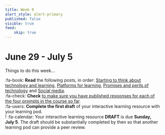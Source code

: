 ```yaml
---
title: Week 9
alert_style: alert-primary
published: false
visible: true
feed:
    skip: true
---
```


# June 29 - July 5
Things to do this week...

:fa-book: **Read** the following posts, in order: [Starting to think about technology and learning](https://edtechuvic.ca/edci335/starting-to-think-about-technology-and-learning/), [Platforms for learning](https://edtechuvic.ca/edci335/platforms-for-learning/), [Promises and perils of technology](https://edtechuvic.ca/edci335/promises-and-perils-of-technology/) and [Social media](https://edtechuvic.ca/edci335/social-media/).  
:fa-check: **Check** [to make sure you have published responses for each of the four prompts in the course so far](https://edtechuvic.ca/edci335/category/prompts/).  
:fa-users: **Complete the first draft** of your interactive learning resource with your learning pod.  
! :fa-calendar: Your interactive learning resource **DRAFT** is due **Sunday, July 5**. The draft should be substantially completed by then so that another learning pod can provide a peer review.
